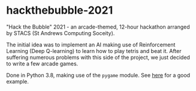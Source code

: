 # hackthebubble-2021
"Hack the Bubble" 2021 - an arcade-themed, 12-hour hackathon arranged by STACS (St Andrews Computing Soceity).

The initial idea was to implement an AI making use of Reinforcement Learning (Deep Q-learning) to learn how to play tetris and beat it. After suffering numerous problems with this side of the project, we just decided to write a few arcade games. 

Done in Python 3.8, making use of the `pygame` module. See [here](https://realpython.com/pygame-a-primer/) for a good example.
